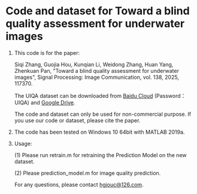 # Code and dataset for Toward a blind quality assessment for underwater images

1. This code is for the paper: 

   Siqi Zhang, Guojia Hou, Kunqian Li, Weidong Zhang, Huan Yang, Zhenkuan Pan, "Toward a blind quality assessment for underwater images", Signal Processing: Image Communication, vol. 138, 2025, 117370.

   The UIQA dataset can be downloaded from [Baidu Cloud](https://pan.baidu.com/s/15zxvQvZ0hyAPApY8_rfHOw?pwd=UIQA) (Password：UIQA) and [Google Drive](https://drive.google.com/file/d/1tamBGl07-H8KIDdL-8zphsQY6AIPHjnR/view?usp=drive_link).

   The code and dataset can only be used for non-commercial purpose. If you use our code or dataset, please cite the paper.

1. The code has been tested on Windows 10 64bit with MATLAB 2019a.

2. Usage:

   (1) Please run retrain.m for retraining the Prediction Model on the new dataset.


   (2) Please prediction_model.m for image quality prediction.


   For any questions, please contact hgjouc@126.com.
